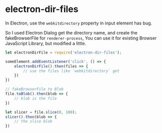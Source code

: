 # electron-dir-files

In Electron, use the `webkitdirectory` property in input element has bug.

So I used Electron Dialog get the directory name, and create the fakeBrowserFile for `renderer-process`,
You can use it for existing Browser JavaScript Library, but modified a little.

```javascript
let electronDirFile = require('electron-dir-files');

someElement.addEventListener('click', () => {
    electronDirFile().then(files => {
        // use the files like `webkitdirectory` get
    })
})

// fakeBrowserFile to Blob
file.toBlob().then(blob => {
    // blob is the file
})

let slicer = file.slice(0, 100);
slicer().then(blob => {
    // the slice blob
})

```
